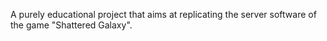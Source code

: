 A purely educational project that aims at replicating the server software of the game "Shattered Galaxy".
